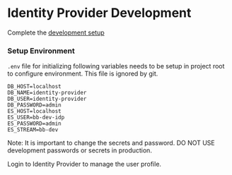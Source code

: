 # Identity Provider Development

Complete the [development setup](/development/README.md)

### Setup Environment

`.env` file for initializing following variables needs to be setup in project root to configure environment. This file is ignored by git.

```
DB_HOST=localhost
DB_NAME=identity-provider
DB_USER=identity-provider
DB_PASSWORD=admin
ES_HOST=localhost
ES_USER=bb-dev-idp
ES_PASSWORD=admin
ES_STREAM=bb-dev
```

Note: It is important to change the secrets and password. DO NOT USE development passwords or secrets in production.

Login to Identity Provider to manage the user profile.
